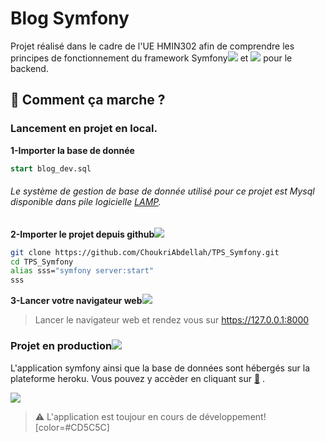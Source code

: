 # Blog Symfony 


 Projet réalisé dans le cadre de l'UE HMIN302 afin de comprendre les principes de fonctionnement du framework Symfony![](https://i.imgur.com/QA5ghoL.png) et ![](https://i.imgur.com/IjdTjb6.png) pour le backend.
 
 



## :memo: Comment ça marche ?

### Lancement en projet en local.


**1-Importer la base de donnée**
```sql
start blog_dev.sql
```
######  Le système de gestion de base de donnée utilisé pour ce projet est Mysql disponible dans  pile logicielle   [LAMP](https://www.grid5000.fr/w/Getting_Started).


**2-Importer le projet depuis github**![](https://i.imgur.com/X1ChC5H.png)

```bash
git clone https://github.com/ChoukriAbdellah/TPS_Symfony.git
cd TPS_Symfony
alias sss="symfony server:start"
sss
```

**3-Lancer votre navigateur web**![](https://i.imgur.com/xMWPsMd.png)

>Lancer le navigateur web et  rendez vous  sur https://127.0.0.1:8000
###  Projet en production![](https://i.imgur.com/tWLUIFU.png)

L'application symfony ainsi que la base de données sont hébergés sur la plateforme heroku. Vous pouvez y accèder en cliquant sur  [:link:](https://symfonyblog.herokuapp.com/) .


![](https://i.imgur.com/PYJRESL.png)


>:warning: L'application est toujour en cours de développement! [color=#CD5C5C]
 


